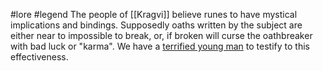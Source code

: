 #lore #legend 
The people of [[Kragvi]] believe runes to have mystical implications and bindings. Supposedly oaths written by the subject are either near to impossible to break, or, if broken will curse the oathbreaker with bad luck or "karma".
We have a [terrified young man](Ækuf%20Ekøjæfrångo.md) to testify to this effectiveness.